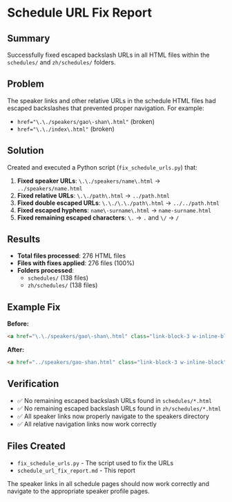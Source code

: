 # Schedule URL Fix Report

## Summary
Successfully fixed escaped backslash URLs in all HTML files within the `schedules/` and `zh/schedules/` folders.

## Problem
The speaker links and other relative URLs in the schedule HTML files had escaped backslashes that prevented proper navigation. For example:
- `href="\.\./speakers/gao\-shan\.html"` (broken)
- `href="\.\./index\.html"` (broken)

## Solution
Created and executed a Python script (`fix_schedule_urls.py`) that:

1. **Fixed speaker URLs**: `\.\./speakers/name\.html` → `../speakers/name.html`
2. **Fixed relative URLs**: `\.\./path\.html` → `../path.html`
3. **Fixed double escaped URLs**: `\.\./\.\./path\.html` → `../../path.html`
4. **Fixed escaped hyphens**: `name\-surname\.html` → `name-surname.html`
5. **Fixed remaining escaped characters**: `\.` → `.` and `\/` → `/`

## Results
- **Total files processed**: 276 HTML files
- **Files with fixes applied**: 276 files (100%)
- **Folders processed**:
  - `schedules/` (138 files)
  - `zh/schedules/` (138 files)

## Example Fix
**Before:**
```html
<a href="\.\./speakers/gao\-shan\.html" class="link-block-3 w-inline-block">
```

**After:**
```html
<a href="../speakers/gao-shan.html" class="link-block-3 w-inline-block">
```

## Verification
- ✅ No remaining escaped backslash URLs found in `schedules/*.html`
- ✅ No remaining escaped backslash URLs found in `zh/schedules/*.html`
- ✅ All speaker links now properly navigate to the speakers directory
- ✅ All relative navigation links now work correctly

## Files Created
- `fix_schedule_urls.py` - The script used to fix the URLs
- `schedule_url_fix_report.md` - This report

The speaker links in all schedule pages should now work correctly and navigate to the appropriate speaker profile pages.
